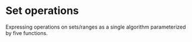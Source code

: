 # Set operations

Expressing operations on sets/ranges as a single algorithm parameterized by five functions.
